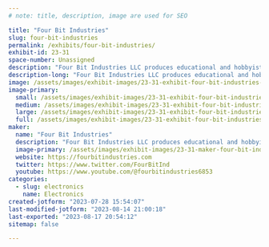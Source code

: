 ```yaml
---
# note: title, description, image are used for SEO

title: "Four Bit Industries"
slug: four-bit-industries
permalink: /exhibits/four-bit-industries/
exhibit-id: 23-31
space-number: Unassigned
description: "Four Bit Industries LLC produces educational and hobbyist electronics projects."
description-long: "Four Bit Industries LLC produces educational and hobbyist electronics projects. We make video and PDF instructions for our kits. Bulk discounts are available."
image: /assets/images/exhibit-images/23-31-exhibit-four-bit-industries-2022-exhibit-large.jpg
image-primary: 
  small: /assets/images/exhibit-images/23-31-exhibit-four-bit-industries-2022-exhibit-small.jpg
  medium: /assets/images/exhibit-images/23-31-exhibit-four-bit-industries-2022-exhibit-medium.jpg
  large: /assets/images/exhibit-images/23-31-exhibit-four-bit-industries-2022-exhibit-large.jpg
  full: /assets/images/exhibit-images/23-31-exhibit-four-bit-industries-2022-exhibit-full.jpg
maker: 
  name: "Four Bit Industries"
  description: "Four Bit Industries LLC produces educational and hobbyist electronics projects."
  image-primary: /assets/images/exhibit-images/23-31-maker-four-bit-industries-logobw-medium.gif
  website: https://fourbitindustries.com
  twitter: https://www.twitter.com/FourBitInd
  youtube: https://www.youtube.com/@fourbitindustries6853
categories: 
  - slug: electronics
    name: Electronics
created-jotform: "2023-07-28 15:54:07"
last-modified-jotform: "2023-08-14 21:00:18"
last-exported: "2023-08-17 20:54:12"
sitemap: false

---
```

